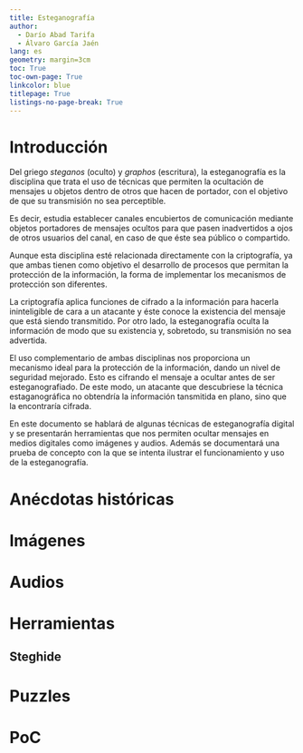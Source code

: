 ```yaml
---
title: Esteganografía
author:
  - Darío Abad Tarifa
  - Álvaro García Jaén
lang: es
geometry: margin=3cm
toc: True
toc-own-page: True
linkcolor: blue
titlepage: True
listings-no-page-break: True
---
```


# Introducción

Del griego *steganos* (oculto) y *graphos* (escritura), la esteganografía es la disciplina que trata el uso de técnicas que permiten la ocultación de mensajes u objetos dentro de otros que hacen de portador, con el objetivo de que su transmisión no sea perceptible.

Es decir, estudia establecer canales encubiertos de comunicación mediante objetos portadores de mensajes ocultos para que pasen inadvertidos a ojos de otros usuarios del canal, en caso de que éste sea público o compartido.

Aunque esta disciplina esté relacionada directamente con la criptografía, ya que ambas tienen como objetivo el desarrollo de procesos que permitan la protección de la información, la forma de implementar los mecanismos de protección son diferentes.

La criptografía aplica funciones de cifrado a la información para hacerla ininteligible de cara a un atacante y éste conoce la existencia del mensaje que está siendo transmitido. Por otro lado, la esteganografía oculta la información de modo que su existencia y, sobretodo, su transmisión no sea advertida.

El uso complementario de ambas disciplinas nos proporciona un mecanismo ideal para la protección de la información, dando un nivel de seguridad mejorado. Esto es cifrando el mensaje a ocultar antes de ser esteganografiado. De este modo, un atacante que descubriese la técnica estaganográfica no obtendría la información tansmitida en plano, sino que la encontraría cifrada.

En este documento se hablará de algunas técnicas de esteganografía digital y se presentarán herramientas que nos permiten ocultar mensajes en medios digitales como imágenes y audios. Además se documentará una prueba de concepto con la que se intenta ilustrar el funcionamiento y uso de la esteganografía.

# Anécdotas históricas
# Imágenes
# Audios
# Herramientas
## Steghide
# Puzzles
# PoC
